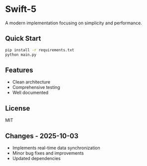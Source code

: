 # Swift-5

A modern implementation focusing on simplicity and performance.

## Quick Start

```bash
pip install -r requirements.txt
python main.py
```

## Features

- Clean architecture
- Comprehensive testing
- Well documented

## License

MIT

## Changes - 2025-10-03

- Implements real-time data synchronization
- Minor bug fixes and improvements
- Updated dependencies
